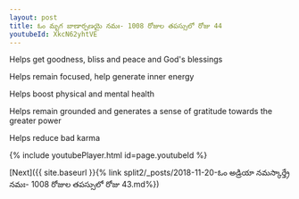 ```yaml
---
layout: post
title: ఓం మృగ బాణార్పణయై నమః- 1008 రోజుల తపస్సులో రోజు 44
youtubeId: XkcN62yhtVE
---
```

 
 
Helps get goodness, bliss and peace and God's blessings
 
Helps remain focused, help generate inner energy 
 
Helps boost physical and mental health 
 
Helps remain grounded and generates a sense of gratitude towards the greater power 
 
Helps reduce bad karma
 
 
 
 


{% include youtubePlayer.html id=page.youtubeId %}
 
[Next]({{ site.baseurl }}{% link  split2/_posts/2018-11-20-ఓం అడ్రియా నమస్కార్త్రే నమః- 1008 రోజుల తపస్సులో రోజు 43.md%})
 
